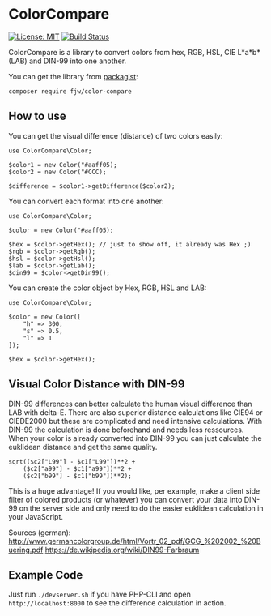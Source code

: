 # ColorCompare


[![License: MIT](https://img.shields.io/badge/License-MIT-yellow.svg)](https://opensource.org/licenses/MIT)
[![Build Status](https://travis-ci.com/fjw/ColorCompare.svg?branch=master)](https://travis-ci.com/fjw/ColorCompare)

ColorCompare is a library to convert colors from hex, RGB, HSL, CIE L\*a\*b\* (LAB) and DIN-99 into one another.


You can get the library from [packagist](https://packagist.org/packages/fjw/color-compare):
```
composer require fjw/color-compare
```

## How to use

You can get the visual difference (distance) of two colors easily:
```
use ColorCompare\Color;

$color1 = new Color("#aaff05);
$color2 = new Color("#CCC);

$difference = $color1->getDifference($color2);
```

You can convert each format into one another:
```
use ColorCompare\Color;

$color = new Color("#aaff05);

$hex = $color->getHex(); // just to show off, it already was Hex ;)
$rgb = $color->getRgb();
$hsl = $color->getHsl();
$lab = $color->getLab();
$din99 = $color->getDin99();
```

You can create the color object by Hex, RGB, HSL and LAB:
```
use ColorCompare\Color;

$color = new Color([
    "h" => 300,
    "s" => 0.5,
    "l" => 1 
]);

$hex = $color->getHex();
```

## Visual Color Distance with DIN-99
DIN-99 differences can better calculate the human visual difference than LAB with delta-E. There are also superior distance calculations like CIE94 or CIEDE2000 but these are complicated and need intensive calculations.
With DIN-99 the calculation is done beforehand and needs less ressources. When your color is already converted into DIN-99 you can just calculate the euklidean distance and get the same quality.

```
sqrt(($c2["L99"] - $c1["L99"])**2 +
    ($c2["a99"] - $c1["a99"])**2 +
    ($c2["b99"] - $c1["b99"])**2);
``` 

This is a huge advantage! If you would like, per example, make a client side filter of colored products (or whatever) you can convert your data into DIN-99 on the server side and only need to do the easier euklidean calculation in your JavaScript.

Sources (german):
http://www.germancolorgroup.de/html/Vortr_02_pdf/GCG_%202002_%20Buering.pdf
https://de.wikipedia.org/wiki/DIN99-Farbraum

## Example Code
Just run ```./devserver.sh``` if you have PHP-CLI and open ```http://localhost:8000``` to see the difference calculation in action.
